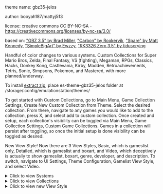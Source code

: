 theme name:     gbz35-jelos

author:         booyah187/mattyj513

license:        creative commons CC BY-NC-SA - https://creativecommons.org/licenses/by-nc-sa/3.0/

based on:       ["GBZ 3.5" by Brad Miller](https://github.com/rxbrad/es-theme-gbz35), ["Carbon" by Rookervik](https://github.com/RetroPie/es-theme-carbon), ["Spare" by Matt Kennedy](https://github.com/mattrixk/es-theme-spare), ["SimpleBigArt" by Ewzzy](https://github.com/robertybob/es-theme-simplebigart), ["RK3326 Zero 3.5" by tiduscrying](https://github.com/tiduscrying/es-theme-gbz35-dark_mod)

Handful of color changes to various systems. Custom Collections for Super Mario Bros, Zelda, Final Fantasy, VS (fighting), Megaman, RPGs, Classics, Hacks, Donkey Kong, Castlevania, Kirby, Madden, Retroachievements, Tetris, Sonic, Simpsons, Pokemon, and Mastered, with more planned/underway. 

To install [extract zip](https://github.com/booYah187/es-theme-gbz35-jelos/releases/download/1.0/es-theme-gbz35-jelos.zip), place es-theme-gbz35-jelos folder at /storage/.config/emulationstation/themes/

To get started with Custom Collections, go to Main Menu, Game Collection Settings, Create New Custom Collection from Theme. Select the desired collection. From there, navigate to any games you would like to add to the collection, press X, and select add to custom collection. Once created and setup, each collection's visibility can be toggled via Main Menu, Game Collection Settings, Custom Game Collections. Games in a collection will persist after toggling, so once the initial setup is done visibility can be toggled as desired.

New View Style! Now there are 3 View Styles, Basic, which is gameslist only, Detailed, which is gameslist and boxart, and Video, which deceptively is actually to show gameslist, boxart, genre, developer, and description. To switch, navigate to UI Settings, Theme Configuration, Gamelist View Style, and select Video.

<details>
<summary>Click to view Systems</summary>
  
![love2d](https://github.com/booYah187/es-theme-gbz35-jelos/blob/main/previewimages/systems/love2d.png)
![pico8](https://github.com/booYah187/es-theme-gbz35-jelos/blob/main/previewimages/systems/pico8.png)
![arcade](https://github.com/booYah187/es-theme-gbz35-jelos/blob/main/previewimages/systems/arcade.png)
![lynx](https://github.com/booYah187/es-theme-gbz35-jelos/blob/main/previewimages/systems/lynx.png)
![jaguar](https://github.com/booYah187/es-theme-gbz35-jelos/blob/main/previewimages/systems/jaguar.png)
![atari2600](https://github.com/booYah187/es-theme-gbz35-jelos/blob/main/previewimages/systems/atari2600.png)
![atari5200](https://github.com/booYah187/es-theme-gbz35-jelos/blob/main/previewimages/systems/atari5200.png)
![atari7800](https://github.com/booYah187/es-theme-gbz35-jelos/blob/main/previewimages/systems/atari7800.png)
![gameandwatch](https://github.com/booYah187/es-theme-gbz35-jelos/blob/main/previewimages/systems/gameandwatch.png)
![gb](https://github.com/booYah187/es-theme-gbz35-jelos/blob/main/previewimages/systems/gb.png)
![gbc](https://github.com/booYah187/es-theme-gbz35-jelos/blob/main/previewimages/systems/gbc.png)
![gba](https://github.com/booYah187/es-theme-gbz35-jelos/blob/main/previewimages/systems/gba.png)
![nds](https://github.com/booYah187/es-theme-gbz35-jelos/blob/main/previewimages/systems/nds.png)
![nes](https://github.com/booYah187/es-theme-gbz35-jelos/blob/main/previewimages/systems/nes.png)
![snes](https://github.com/booYah187/es-theme-gbz35-jelos/blob/main/previewimages/systems/snes.png)
![n64](https://github.com/booYah187/es-theme-gbz35-jelos/blob/main/previewimages/systems/n64.png)
![vb](https://github.com/booYah187/es-theme-gbz35-jelos/blob/main/previewimages/systems/vb.png)
![gg](https://github.com/booYah187/es-theme-gbz35-jelos/blob/main/previewimages/systems/gg.png)
![genesis](https://github.com/booYah187/es-theme-gbz35-jelos/blob/main/previewimages/systems/genesis.png)
![dreamcast](https://github.com/booYah187/es-theme-gbz35-jelos/blob/main/previewimages/systems/dreamcast.png)
![psp](https://github.com/booYah187/es-theme-gbz35-jelos/blob/main/previewimages/systems/psp.png)
![psx](https://github.com/booYah187/es-theme-gbz35-jelos/blob/main/previewimages/systems/psx.png)
![moonlight](https://github.com/booYah187/es-theme-gbz35-jelos/blob/main/previewimages/systems/moonlight.png)
![ports](https://github.com/booYah187/es-theme-gbz35-jelos/blob/main/previewimages/systems/ports.png)

</details>

<details>
<summary>Click to view Collections</summary>
  
![castlevania](https://github.com/booYah187/es-theme-gbz35-jelos/blob/main/previewimages/collections/castlevania.png)
![finalfantasy](https://github.com/booYah187/es-theme-gbz35-jelos/blob/main/previewimages/collections/finalfantasy.png)
![hacks](https://github.com/booYah187/es-theme-gbz35-jelos/blob/main/previewimages/collections/hacks.png)
![kirby](https://github.com/booYah187/es-theme-gbz35-jelos/blob/main/previewimages/collections/kirby.png)
![lastplayed](https://github.com/booYah187/es-theme-gbz35-jelos/blob/main/previewimages/collections/lastplayed.png)
![madden](https://github.com/booYah187/es-theme-gbz35-jelos/blob/main/previewimages/collections/madden.png)
![cmastered](https://github.com/booYah187/es-theme-gbz35-jelos/blob/main/previewimages/collections/mastered.png)
![megaman](https://github.com/booYah187/es-theme-gbz35-jelos/blob/main/previewimages/collections/megaman.png)
![pokemon](https://github.com/booYah187/es-theme-gbz35-jelos/blob/main/previewimages/collections/pokemon.png)
![retroachievements](https://github.com/booYah187/es-theme-gbz35-jelos/blob/main/previewimages/collections/retroachievements.png)
![rpg](https://github.com/booYah187/es-theme-gbz35-jelos/blob/main/previewimages/collections/rpg.png)
![simpsons](https://github.com/booYah187/es-theme-gbz35-jelos/blob/main/previewimages/collections/simpsons.png)
![sonic](https://github.com/booYah187/es-theme-gbz35-jelos/blob/main/previewimages/collections/sonic.png)
![supermario](https://github.com/booYah187/es-theme-gbz35-jelos/blob/main/previewimages/collections/supermario.png)
![tetris](https://github.com/booYah187/es-theme-gbz35-jelos/blob/main/previewimages/collections/tetris.png)
![vs](https://github.com/booYah187/es-theme-gbz35-jelos/blob/main/previewimages/collections/vs.png)
![zelda](https://github.com/booYah187/es-theme-gbz35-jelos/blob/main/previewimages/collections/zelda.png)

</details>

<details>
<summary>Click to view new View Style</summary>

![alteredbeast](https://github.com/booYah187/es-theme-gbz35-jelos/blob/main/previewimages/views/alteredbeast.png)
![cowboybebop](https://github.com/booYah187/es-theme-gbz35-jelos/blob/main/previewimages/views/cowboybebop.png)
![doubledragon](https://github.com/booYah187/es-theme-gbz35-jelos/blob/main/previewimages/views/doubledragon.png)
![jetgrindradio](https://github.com/booYah187/es-theme-gbz35-jelos/blob/main/previewimages/views/jetgrindradio.png)
![lisa](https://github.com/booYah187/es-theme-gbz35-jelos/blob/main/previewimages/views/lisa.png)
![snoopy](https://github.com/booYah187/es-theme-gbz35-jelos/blob/main/previewimages/views/snoopy.png)
![wario](https://github.com/booYah187/es-theme-gbz35-jelos/blob/main/previewimages/views/wario.png)
</details>

